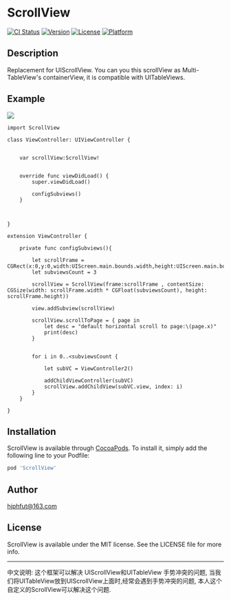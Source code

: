 
# ScrollView

[![CI Status](http://img.shields.io/travis/hjphfut@163.com/ScrollView.svg?style=flat)](https://travis-ci.org/hjphfut@163.com/ScrollView)
[![Version](https://img.shields.io/cocoapods/v/ScrollView.svg?style=flat)](http://cocoapods.org/pods/ScrollView)
[![License](https://img.shields.io/cocoapods/l/ScrollView.svg?style=flat)](http://cocoapods.org/pods/ScrollView)
[![Platform](https://img.shields.io/cocoapods/p/ScrollView.svg?style=flat)](http://cocoapods.org/pods/ScrollView)

## Description
Replacement for UIScrollView.
You can you this scrollView as Multi-TableView's containerView, it is compatible with UITableViews.

## Example

![](https://github.com/EricYellow/ScrollView/tree/master/Example/ScrollView.gif)

```objc
import ScrollView

class ViewController: UIViewController {

    
    var scrollView:ScrollView!
    
    
    override func viewDidLoad() {
        super.viewDidLoad()

        configSubviews()
    }

    

}

extension ViewController {
    
    private func configSubviews(){
        
        let scrollFrame = CGRect(x:0,y:0,width:UIScreen.main.bounds.width,height:UIScreen.main.bounds.height)
        let subviewsCount = 3

        scrollView = ScrollView(frame:scrollFrame , contentSize: CGSize(width: scrollFrame.width * CGFloat(subviewsCount), height: scrollFrame.height))
        
        view.addSubview(scrollView)
        
        scrollView.scrollToPage = { page in
            let desc = "default horizontal scroll to page:\(page.x)"
            print(desc)
        }
        
        
        for i in 0..<subviewsCount {
            
            let subVC = ViewController2()
            
            addChildViewController(subVC)
            scrollView.addChildView(subVC.view, index: i)
        }
    }
    
}

```


## Installation

ScrollView is available through [CocoaPods](http://cocoapods.org). To install
it, simply add the following line to your Podfile:

```ruby
pod 'ScrollView'
```

## Author

hjphfut@163.com

## License

ScrollView is available under the MIT license. See the LICENSE file for more info.


**************

中文说明: 
这个框架可以解决 UIScrollView和UITableView 手势冲突的问题, 当我们将UITableView放到UIScrollView上面时,经常会遇到手势冲突的问题, 本人这个自定义的ScrollView可以解决这个问题.
